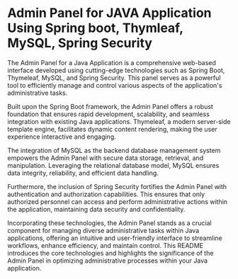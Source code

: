 # Admin Panel for JAVA Application Using Spring boot, Thymleaf, MySQL, Spring Security

The Admin Panel for a Java Application is a comprehensive web-based interface developed using cutting-edge technologies such as Spring Boot, Thymeleaf, MySQL, and Spring Security. This panel serves as a powerful tool to efficiently manage and control various aspects of the application's administrative tasks.

Built upon the Spring Boot framework, the Admin Panel offers a robust foundation that ensures rapid development, scalability, and seamless integration with existing Java applications. Thymeleaf, a modern server-side template engine, facilitates dynamic content rendering, making the user experience interactive and engaging.

The integration of MySQL as the backend database management system empowers the Admin Panel with secure data storage, retrieval, and manipulation. Leveraging the relational database model, MySQL ensures data integrity, reliability, and efficient data handling.

Furthermore, the inclusion of Spring Security fortifies the Admin Panel with authentication and authorization capabilities. This ensures that only authorized personnel can access and perform administrative actions within the application, maintaining data security and confidentiality.

Incorporating these technologies, the Admin Panel stands as a crucial component for managing diverse administrative tasks within Java applications, offering an intuitive and user-friendly interface to streamline workflows, enhance efficiency, and maintain control. This README introduces the core technologies and highlights the significance of the Admin Panel in optimizing administrative processes within your Java application.

